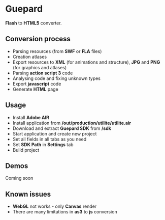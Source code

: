 # Guepard 
**Flash** to **HTML5** converter.   

## Conversion process
- Parsing resources (from **SWF** or **FLA** files)
- Creation atlases
- Export resources to **XML** (for animations and structure), **JPG** and **PNG** (for graphics and atlases)
- Parsing **action script 3** code
- Analysing code and fixing unknown types
- Export **javascript** code
- Generate **HTML** page

## Usage
- Install **Adobe AIR**
- Install application from **/out/production/utilite/utilite.air**
- Download and extract **Guepard SDK** from **/sdk**
- Start application and create new project
- Set all fields in all tabs as you need
- Set **SDK Path** in **Settings** tab
- Build project

## Demos
Coming soon

## Known issues
- **WebGL** not works - only **Canvas** render
- There are many limitations in **as3** to **js** conversion
